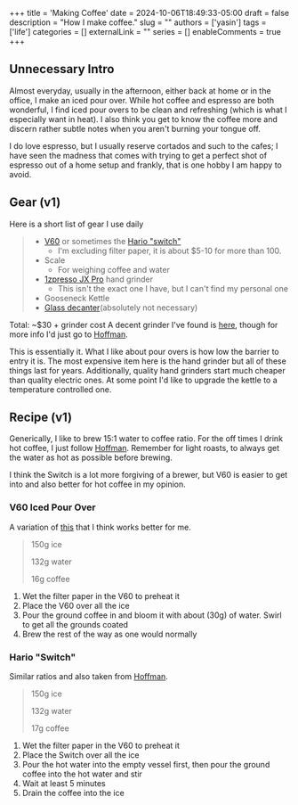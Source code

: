 +++
title = 'Making Coffee'
date = 2024-10-06T18:49:33-05:00
draft = false
description = "How I make coffee."
slug = ""
authors = ['yasin']
tags = ['life']
categories = []
externalLink = ""
series = []
enableComments = true
+++


## Unnecessary Intro
Almost everyday, usually in the afternoon, either back at home or in the office, I make an iced pour over. While hot coffee and espresso are both wonderful, I find iced pour overs to be clean and refreshing (which is what I especially want in heat). I also think you get to know the coffee more and discern rather subtle notes when you aren't burning your tongue off.

I do love espresso, but I usually reserve cortados and such to the cafes; I have seen the madness that comes with trying to get a perfect shot of espresso out of a home setup and frankly, that is one hobby I am happy to avoid.

## Gear (v1)
Here is a short list of gear I use daily
> - [V60](https://www.amazon.com/Hario-Plastic-Coffee-Dripper-Clear/dp/B001RBTSMM/ref=sr_1_6?crid=3907VW4E4XLIP&dib=eyJ2IjoiMSJ9.8zSqOpjrSZ5TyIbJEUl5X7sHEvH4rp3aKicuerN3MVvD0ZfveoA97oVarAr_Z-0SUgWd3XCZvX6AiMht-zYmBEblWS2jQgL3TSrRDgsd4gaDE50wx-5Uv-blj8nPI7xOooe5nAfgDOPFrPg_LRvfB_wARN4l-POvIvg6X-j8hm4ONRguvZlhDtPObhyWDFcSlXILTUVvSUY6aEjpsbDt9d4VdPQttiPTUVB_o96-Qi2h73isAebYpyU2OFWqMYSxZwb_bAX0cAWukk41jskFukChHPq18xR1GAEW-2w1QxY.IcACDXgnJoTGsjsc0JRi7fOYkYbmQR8Hw6trxLnbyXE&dib_tag=se&keywords=v60&qid=1728257071&sprefix=v60%2Caps%2C160&sr=8-6&th=1) or sometimes the [Hario "switch"](https://www.amazon.com/Hario-V60-Immersion-Dripper-03/dp/B07NS2SV3W/ref=sr_1_1?crid=2O45LN6D7AZ1M&dib=eyJ2IjoiMSJ9.juzx4wnOPx5-G7arAazES9mWKqo1_XJcN5gteifisntj7Pikxql-G9R777VhEKcZhXMBxxuOABNNNf1ATZ-8O4O19B6tb_k3f-3bWEjSS_mZ4mUR9F2rGnHFtjlEk7uxcMb4UiUayLQYYV1T6N7dwe4yLy2dccycnuj8AGzkj2oZYCA78EQTVSqayO7qwlwSk5lMckbLeRNQZHsaNkvkVp5M8RTCTOxDlBXxcgDsQzg1y8xQcfl7VCHT8qJfUFFxebFltSTepd4eb8Y64bZunOms_1VDmASP_F5H6H3cYd8.mrTs0AEVFAYtpEOByb0O-_asGm5veKqIgVmX43KaDI0&dib_tag=se&keywords=hario%2Bswitch&qid=1728257095&sprefix=hario%2Bswitch%2Caps%2C162&sr=8-1&th=1)
> 	- I'm excluding filter paper, it is about $5-10 for more than 100.
> - Scale
> 	- For weighing coffee and water
> - [1zpresso JX Pro](https://www.amazon.com/1Zpresso-Silver-Capacity-Assembly-Stainless/dp/B0C2YYBLC1/ref=sr_1_1?crid=5FASBDIGNQBR&dib=eyJ2IjoiMSJ9.9xrqE-6DbPWxXlw8fI8iqHJw9h-yvpLyiOh5BE51lEo520_1JhKbSx6Fo0_e1bpGCZ7Jy9R8ahmQemRPEKNH2TBpZQ-Wkhu7uiQggO78RFAW9nfDzP9phXsOXoUTzZVZM8swkF2_GHnTrlYbNsdNjvwo-uhWFNUyROzZ4hYN_Ltfzn7pgPY_ABisD1Dnf9gylsuZDt_WPGrzqCYJprMrGgPZHhaO7aO9OnbRRklxhmBKymACpc46eBOWFmJxpl4hHoC7Qly5-w6Z6OVkIehaHq40gWbAsEwev7iKmV4XTBI.VepmFzfmIVDSkyM_RO37xQhzScdhqEjtNkyH22u2kHo&dib_tag=se&keywords=1zpresso%2BJX%2BPro&qid=1728257143&sprefix=1zpresso%2Bjx%2Bpro%2Caps%2C186&sr=8-1&th=1) hand grinder
> 	- This isn't the exact one I have, but I can't find my personal one
> - Gooseneck Kettle
> - [Glass decanter](https://www.amazon.com/Hario-Clear-Glass-Coffee-Server/dp/B000P4931S/ref=sr_1_2?crid=SZWF4T8K5VSY&dib=eyJ2IjoiMSJ9.BD0VWri3lPMYA3d55lYn6f9tAC_AIPmE5nytYvrp99zpfnByBLY9nvijnhmmz3omSzbEBZm52JtXG8g0soNwVHMdWx5dyoylK_QKBdTJ6hbZcTH7lZnNXE54l2aANwwwp_ycaRvpqOVQYlXlVOn60YTcdF1HWYT_cVzJbAQUGIs3J5k40wW4AcGZfROAvc83se_tuoHOUaZXBILqm_lqhB3BnDKcNEFIHVfJQ0A6A43lUs3h1HQ7ykKD3ITekXYTSv4eFXvyPPgVQHLsVIkz9kEBQbY6lLeMBAz1WJB_Lvc.0EvncZx1w9DFEjf1XYfpcQAAnFEKbiJTvOVU5w-MAt4&dib_tag=se&keywords=hario+coffee+decanter&qid=1728257563&sprefix=hario+coffee+dec%2Caps%2C150&sr=8-2)(absolutely not necessary)

Total: ~$30 + grinder cost
A decent grinder I've found is [here](https://www.amazon.com/Hario-MSCS-2DTB-Skerton-Ceramic-Grinder/dp/B01LXZACFB/ref=sr_1_13?crid=1T4IPXBDM4Y92&dib=eyJ2IjoiMSJ9.sjFX33j1kstfpvIHy14-tKISY4oPvofFGUdBn82e6oYn3UAFzmgVEmT5S7_-qnRk_FDn_ZiVIplB_UWxyOajdUGj2yQbMV5-NMxGRx6lVIYyO9O_7rKQlnficrXnNNOvXjn1xdM4OPQfkM2tTt6UvWx__Xq2dWxXtf-ChcL0Ppck54f6OkweuBgP512_oNpG8c5psMtAgSO4kV2kBYeL8Swh5dDSXkKq7BSLJXrKBOkIWLbolZk0PMKiu4PFdf4_m5wF0aT7hDD0ajhhHgFYzlwyrExr-JkpZM1PHKCQUY4.JTJKMsav_YcX--yzdjIZno1G3Pddl2uJa-S5ei6i1nc&dib_tag=se&keywords=hand+grinder+coffee&qid=1728257310&sprefix=hand+grinder%2Caps%2C160&sr=8-13), though for more info I'd just go to [Hoffman](https://youtu.be/dn9OuRl1F3k?si=MF95JEzQDXn3RH5D).

This is essentially it. What I like about pour overs is how low the barrier to entry it is. The most expensive item here is the hand grinder but all of these things last for years. Additionally, quality hand grinders start much cheaper than quality electric ones. At some point I'd like to upgrade the kettle to a temperature controlled one.

## Recipe (v1)

Generically, I like to brew 15:1 water to coffee ratio. For the off times I drink hot coffee, I just follow [Hoffman](https://youtu.be/1oB1oDrDkHM?si=dQnSKw6GQy2IL7K_).  Remember for light roasts, to always get the water as hot as possible before brewing.

I think the Switch is a lot more forgiving of a brewer, but V60 is easier to get into and also better for hot coffee in my opinion.

### V60 Iced Pour Over
A variation of [this](https://youtu.be/PApBycDrPo0?si=X-tsfpIr_5Z2i96f) that I think works better for me.
> 150g ice
> 
> 132g water
> 
> 16g coffee

1) Wet the filter paper in the V60 to preheat it
2) Place the V60 over all the ice
3) Pour the ground coffee in and bloom it with about (30g) of water. Swirl to get all the grounds coated
4) Brew the rest of the way as one would normally

### Hario "Switch"
Similar ratios and also taken from [Hoffman](https://youtu.be/8uGGeV8A-BM?si=iEF5KVnWJMvvZZhq).
> 150g ice
> 
> 132g water
> 
> 17g coffee

1) Wet the filter paper in the V60 to preheat it
2) Place the Switch over all the ice
3) Pour the hot water into the empty vessel first, then pour the ground coffee into the hot water and stir
4) Wait at least 5 minutes
5) Drain the coffee into the ice